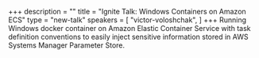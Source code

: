 +++
description = ""
title = "Ignite Talk: Windows Containers on Amazon ECS"
type = "new-talk"
speakers = [
        "victor-voloshchak",
]
+++
Running Windows docker container on Amazon Elastic Container Service with task definition conventions to easily inject sensitive information stored in AWS Systems Manager Parameter Store.